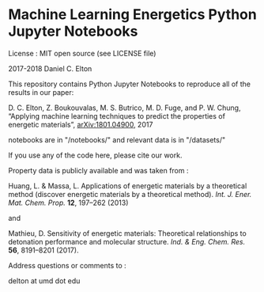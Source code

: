 # Machine Learning Energetics Python Jupyter Notebooks

License : MIT open source (see LICENSE file)

2017-2018 Daniel C. Elton

This repository contains Python Jupyter Notebooks to reproduce all of the results in our paper:

D. C. Elton, Z. Boukouvalas, M. S. Butrico, M. D. Fuge, and P. W. Chung, “Applying machine learning techniques to predict the properties of energetic materials”, [arXiv:1801.04900](https://arxiv.org/abs/1801.04900), 2017

notebooks are in "/notebooks/" and relevant data is in "/datasets/"

If you use any of the code here, please cite our work.

Property data is publicly available and was taken from :

Huang, L. & Massa, L. Applications of energetic materials by a theoretical method (discover energetic materials by a
theoretical method). *Int. J. Ener. Mat. Chem. Prop.* **12**, 197–262 (2013)

and

Mathieu, D. Sensitivity of energetic materials: Theoretical relationships to detonation performance and molecular structure.
*Ind. & Eng. Chem. Res.* **56**, 8191–8201 (2017).


Address questions or comments to :

delton at umd dot edu
